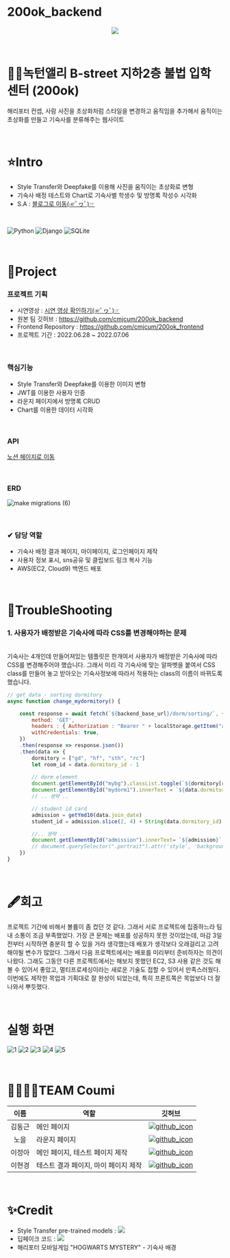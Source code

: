 # 200ok_backend
<p align="center"><img src="https://user-images.githubusercontent.com/104331479/187144287-5f11415c-eff6-4dfa-8ddd-fc704bc4eaa5.png"></p>
<br>

# 🧙‍♂️녹턴앨리 B-street 지하2층 불법 입학 센터 (200ok)
해리포터 컨셉, 사람 사진을 초상화처럼 스타일을 변경하고 움직임을 추가해서 움직이는 초상화를 만들고 기숙사를 분류해주는 웹사이트

<br>

# ⭐Intro
* Style Transfer와 Deepfake를 이용해 사진을 움직이는 초상화로 변형
* 기숙사 배정 테스트와 Chart로 기숙사별 학생수 및 방명록 작성수 시각화
* S.A : [블로그로 이동(☞ﾟヮﾟ)☞](https://cold-charcoal.tistory.com/108)
<br>

![Python](https://img.shields.io/badge/Python-3776AB?style=for-the-badge&logo=python&logoColor=fff) ![Django](https://img.shields.io/badge/Django-092E20?style=for-the-badge&logo=django&logoColor=fff) ![SQLite](https://img.shields.io/badge/SQLite-003B57?style=for-the-badge&logo=python&logoColor=fff) 

<br>

# 📌Project

### 프로젝트 기획

* 시연영상 : [시연 영상 확인하기(☞ﾟヮﾟ)☞](https://cold-charcoal.tistory.com/117)
* 원본 팀 깃허브 : <a href="https://github.com/cmjcum/200ok_backend">https://github.com/cmjcum/200ok_backend</a>
* Frontend Repository : <a href="https://github.com/cmjcum/200ok_backend">https://github.com/cmjcum/200ok_frontend</a>
* 프로젝트 기간 : 2022.06.28 ~ 2022.07.06

<br>

### 핵심기능

* Style Transfer와 Deepfake를 이용한 이미지 변형
* JWT를 이용한 사용자 인증
* 라운지 페이지에서 방명록 CRUD
* Chart를 이용한 데이터 시각화

<br>

### API
<a href="https://typingmylife.notion.site/MakeMigrations-API-53526cc465344be98ab4e786e487414f">노션 페이지로 이동</a>

<br>

### ERD
![make migrations (6)](https://user-images.githubusercontent.com/104487608/185342143-bfb69da1-2719-4df0-bfa0-fd3353a82036.png)

<br>

### ✔ 담당 역할
* 기숙사 배정 결과 페이지, 마이페이지, 로그인페이지 제작
* 사용자 정보 표시, sns공유 및 클립보드 링크 복사 기능
* AWS(EC2, Cloud9) 백엔드 배포

<br>

# 🧨TroubleShooting

### 1. 사용자가 배정받은 기숙사에 따라 CSS를 변경해야하는 문제
<br>
기숙사는 4개인데 만들어져있는 템플릿은 한개여서 사용자가 배정받은 기숙사에 따라 CSS를 변경해주어야 했습니다. 그래서 미리 각 기숙사에 맞는 알파벳을 붙여서 CSS class를 만들어 놓고 받아오는 기숙사정보에 따라서 적용하는 class의 이름이 바뀌도록 했습니다.

```javascript
// get data - sorting dormitory
async function change_mydormitory() {

    const response = await fetch(`${backend_base_url}/dorm/sorting/`, {
        method: 'GET',
        headers : { Authorization : "Bearer " + localStorage.getItem("access")},
        withCredentials: true,
    })
    .then(response => response.json())
    .then(data => {      
        dormitory = ["gd", "hf", "sth", "rc"]
        let room_id = data.dormitory_id - 1
        
        // dorm element
        document.getElementById("mybg").classList.toggle(`${dormitory[room_id]}-bg`)
        document.getElementById("mydorm1").innerText = `${data.dormitory}`
		// .. 생략 ..

        // student id card
        admission = getYmd10(data.join_date)
        student_id = admission.slice(2, 4) + String(data.dormitory_id).padStart(2,'0') + String(data.id).padStart(4,'0')

		//.. 생략 ..
        document.getElementById("admission").innerText= `${admission}`
        // document.querySelector(".portrait").attr('style', 'background-image: url("' + image_url +'")')
    })
}
```

<br>

# 🖋회고
프로젝트 기간에 비해서 볼륨이 좀 컸던 것 같다. 그래서 서로 프로젝트에 집중하느라 팀 내 소통이 조금 부족했었다. 가장 큰 문제는 배포를 성공하지 못한 것이었는데, 마감 3일전부터 시작하면 충분히 할 수 있을 거라 생각했는데 배포가 생각보다 오래걸리고 고려해야될 변수가 많았다. 그래서 다음 프로젝트에서는 배포를 미리부터 준비하자는 의견이 나왔다. 그래도 그동안 다른 프로젝트에서는 해보지 못했던 EC2, S3 사용 같은 것도 해볼 수 있어서 좋았고, 멀티프로세싱이라는 새로운 기술도 접할 수 있어서 만족스러웠다. 이번에도 제작한 목업과 기획대로 잘 완성이 되었는데, 특히 프론트쪽은 목업보다 더 잘나와서 뿌듯했다.

<br>

# 실행 화면
![1](https://user-images.githubusercontent.com/104487608/185343990-348d6941-0075-4ab8-9d48-d239e77292b1.png)
![2](https://user-images.githubusercontent.com/104487608/185344475-4786790a-ad6c-4c0e-8ef5-d285059a8376.png)
![3](https://user-images.githubusercontent.com/104487608/185344856-6470e4d1-2423-4441-a477-8bd8cc3d54ac.png)
![4](https://user-images.githubusercontent.com/104487608/185345234-a19afc70-d251-4d6c-941c-941138dd4aa8.png)
![5](https://user-images.githubusercontent.com/104487608/185346135-f155e0a7-9f1b-471e-96a6-bfbe991b1305.png)

<br>

# 👨‍👨‍👧‍👧TEAM Coumi
|이름|역할|깃허브|
|:---:|---|---|
|김동근|메인 페이지|[![github_icon](https://img.shields.io/badge/Github-000000?style=flat-square&logo=github&logoColor=white)](https://github.com/yinmsk)|
|노을|라운지 페이지|[![github_icon](https://img.shields.io/badge/Github-000000?style=flat-square&logo=github&logoColor=white)](https://github.com/minkkky)|
|이정아|메인 페이지, 테스트 페이지 제작|[![github_icon](https://img.shields.io/badge/Github-000000?style=flat-square&logo=github&logoColor=white)](https://github.com/zeonga1102)|
|이현경|테스트 결과 페이지, 마이 페이지 제작|[![github_icon](https://img.shields.io/badge/Github-000000?style=flat-square&logo=github&logoColor=white)](https://github.com/LULULALA2)|

<br>

# ✨Credit
* Style Transfer pre-trained models : <a href="https://github.com/ycjing/Neural-Style-Transfer-Papers"><img src="https://img.shields.io/badge/Github-000000?style=flat-square&logo=github&logoColor=white"/></a>
* 딥페이크 코드 :  <a href="https://github.com/AliaksandrSiarohin/first-order-model"><img src="https://img.shields.io/badge/Github-000000?style=flat-square&logo=github&logoColor=white"/></a>
* 해리포터 모바일게임 "HOGWARTS MYSTERY" - 기숙사 배경
